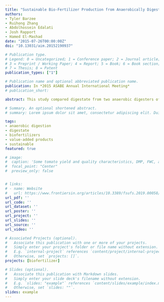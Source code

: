 ```yaml
---
title: "Sustainable Bio-Fertilizer Production from Anaerobically Digested Organic Wastes"
authors:
- Tyler Barzee
- Ruihong Zhang
- Abdolhossein Edalati
- Josh Rapport
- Hamed El-Mashad
date: "2015-07-26T00:00:00Z"
doi: "10.13031/aim.20152190937"

# Publication type.
# Legend: 0 = Uncategorized; 1 = Conference paper; 2 = Journal article;
# 3 = Preprint / Working Paper; 4 = Report; 5 = Book; 6 = Book section;
# 7 = Thesis; 8 = Patent
publication_types: ["1"]

# Publication name and optional abbreviated publication name.
publication: In *2015 ASABE Annual International Meeting*
# publication_short:

abstract: This study compared digestate from two anaerobic digesters of different feedstocks (food waste and dairy manure) and produced solid and liquid fertilizer products for inclusion in a farm-scale tomato plant growth experiment. Laboratory experiments were conducted to evaluate vibratory screening and membrane filtration and to characterize elemental flows during the processing of two digestates. Solid and liquid fertilizer products were produced in a developed pilot scale integrated vibratory screen, membrane filtration, and ambient drying system. Experimental results showed that the elemental compositions of the two digestates were different but shared some similarities. The food waste digestate had higher N and Na, similar P and K, and lower Mg contents than the dairy manure digestate. The coarse solids of both digestates were nutrient poor and the K and Na were present mostly in the liquid obtained following filtration with 0.45 µm membrane. The dairy manure digestate had a higher amount of fine solids between 0.45-75 µm than the food waste digestate but the majority of N was contained in these fine solids for both digestates. P and Mg were present in larger particle sizes for the food waste digestate than the dairy manure digestate. For the fertilizer products produced with pilot scale equipment, the TKN in the liquid product for the food waste and dairy manure digestate was 2.3 and 1.2 g/L, respectively, over 90% of which was contributed by NH4-N. The dried solid products of approximately 60% moisture content contained TKN concentrations of 6.3% and 4.7% for the food waste and dairy manure digestates, respectively (dry basis).

# Summary. An optional shortened abstract.
# summary: Lorem ipsum dolor sit amet, consectetur adipiscing elit. Duis posuere tellus ac convallis placerat. Proin tincidunt magna sed ex sollicitudin condimentum.

tags:
- anaerobic digestion
- digestate
- biofertilizers
- value-added products
- sustainable
featured: true

# image:
#  caption: 'Some tomato yield and quality characteristics, DMP, FWC, and DMC all refer to different digestate biofertilizer treatments'
#  focal_point: "Center"
#  preview_only: false


# links:
# - name: Website
#   url: https://www.frontiersin.org/articles/10.3389/fsufs.2019.00058/full
url_pdf: ''
url_code: ''
url_dataset: ''
url_poster: ''
url_project: ''
url_slides: ''
url_source: ''
url_video: ''

# Associated Projects (optional).
#   Associate this publication with one or more of your projects.
#   Simply enter your project's folder or file name without extension.
#   E.g. `internal-project` references `content/project/internal-project/index.md`.
#   Otherwise, set `projects: []`.
projects: [biofertilizer]

# Slides (optional).
#   Associate this publication with Markdown slides.
#   Simply enter your slide deck's filename without extension.
#   E.g. `slides: "example"` references `content/slides/example/index.md`.
#   Otherwise, set `slides: ""`.
slides: example
---
```



